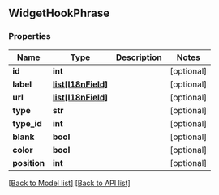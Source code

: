 ## WidgetHookPhrase

### Properties
Name | Type | Description | Notes
------------ | ------------- | ------------- | -------------
**id** | **int** |  | [optional] 
**label** | [**list[I18nField]**](#I18nField) |  | [optional] 
**url** | [**list[I18nField]**](#I18nField) |  | [optional] 
**type** | **str** |  | [optional] 
**type_id** | **int** |  | [optional] 
**blank** | **bool** |  | [optional] 
**color** | **bool** |  | [optional] 
**position** | **int** |  | [optional] 

[[Back to Model list]](#documentation-for-models) [[Back to API list]](#documentation-for-api-endpoints)


